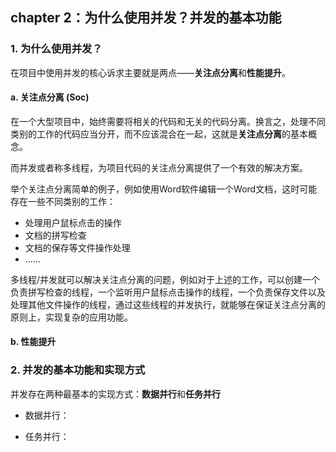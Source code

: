 ## chapter 2：为什么使用并发？并发的基本功能

### 1. 为什么使用并发？

在项目中使用并发的核心诉求主要就是两点——**关注点分离**和**性能提升**。

#### a. 关注点分离 (Soc)
在一个大型项目中，始终需要将相关的代码和无关的代码分离。换言之，处理不同类别的工作的代码应当分开，而不应该混合在一起，这就是**关注点分离**的基本概念。

而并发或者称多线程，为项目代码的关注点分离提供了一个有效的解决方案。

举个关注点分离简单的例子，例如使用Word软件编辑一个Word文档，这时可能存在一些不同类别的工作：
+ 处理用户鼠标点击的操作
+ 文档的拼写检查
+ 文档的保存等文件操作处理
+ ......

多线程/并发就可以解决关注点分离的问题，例如对于上述的工作，可以创建一个负责拼写检查的线程，一个监听用户鼠标点击操作的线程，一个负责保存文件以及处理其他文件操作的线程，通过这些线程的并发执行，就能够在保证关注点分离的原则上，实现复杂的应用功能。

#### b. 性能提升


### 2. 并发的基本功能和实现方式

并发存在两种最基本的实现方式：**数据并行**和**任务并行**

+ 数据并行：

+ 任务并行：

